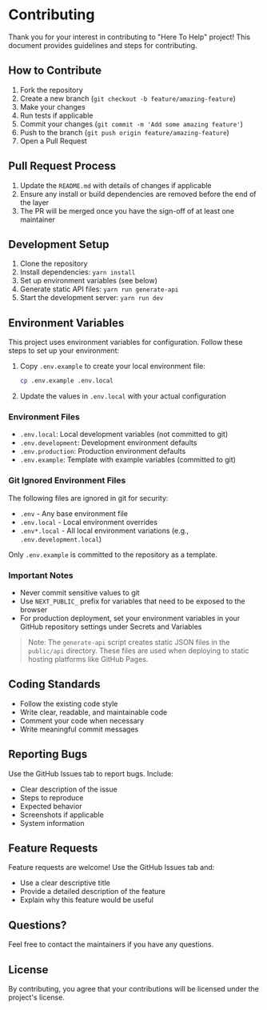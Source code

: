 # Contributing

Thank you for your interest in contributing to "Here To Help" project! This document provides guidelines and steps for contributing.

## How to Contribute

1. Fork the repository
2. Create a new branch (`git checkout -b feature/amazing-feature`)
3. Make your changes
4. Run tests if applicable
5. Commit your changes (`git commit -m 'Add some amazing feature'`)
6. Push to the branch (`git push origin feature/amazing-feature`)
7. Open a Pull Request

## Pull Request Process

1. Update the `README.md` with details of changes if applicable
2. Ensure any install or build dependencies are removed before the end of the layer
3. The PR will be merged once you have the sign-off of at least one maintainer

## Development Setup

1. Clone the repository
2. Install dependencies: `yarn install`
3. Set up environment variables (see below)
4. Generate static API files: `yarn run generate-api`
5. Start the development server: `yarn run dev`

## Environment Variables

This project uses environment variables for configuration. Follow these steps to set up your environment:

1. Copy `.env.example` to create your local environment file:

   ```bash
   cp .env.example .env.local
   ```

2. Update the values in `.env.local` with your actual configuration

### Environment Files

- `.env.local`: Local development variables (not committed to git)
- `.env.development`: Development environment defaults
- `.env.production`: Production environment defaults
- `.env.example`: Template with example variables (committed to git)

### Git Ignored Environment Files

The following files are ignored in git for security:

- `.env` - Any base environment file
- `.env.local` - Local environment overrides
- `.env*.local` - All local environment variations (e.g., `.env.development.local`)

Only `.env.example` is committed to the repository as a template.

### Important Notes

- Never commit sensitive values to git
- Use `NEXT_PUBLIC_` prefix for variables that need to be exposed to the browser
- For production deployment, set your environment variables in your GitHub repository settings under Secrets and Variables

> Note: The `generate-api` script creates static JSON files in the `public/api` directory. These files are used when deploying to static hosting platforms like GitHub Pages.

## Coding Standards

- Follow the existing code style
- Write clear, readable, and maintainable code
- Comment your code when necessary
- Write meaningful commit messages

## Reporting Bugs

Use the GitHub Issues tab to report bugs. Include:

- Clear description of the issue
- Steps to reproduce
- Expected behavior
- Screenshots if applicable
- System information

## Feature Requests

Feature requests are welcome! Use the GitHub Issues tab and:

- Use a clear descriptive title
- Provide a detailed description of the feature
- Explain why this feature would be useful

## Questions?

Feel free to contact the maintainers if you have any questions.

## License

By contributing, you agree that your contributions will be licensed under the project's license.
